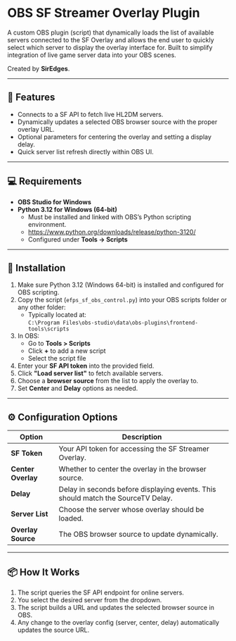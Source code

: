 # OBS SF Streamer Overlay Plugin

A custom OBS plugin (script) that dynamically loads the list of available servers connected to the SF Overlay and allows the end user to quickly select which server to display the overlay interface for. Built to simplify integration of live game server data into your OBS scenes.

Created by **SirEdges**.

---

## 🔧 Features

- Connects to a SF API to fetch live HL2DM servers.
- Dynamically updates a selected OBS browser source with the proper overlay URL.
- Optional parameters for centering the overlay and setting a display delay.
- Quick server list refresh directly within OBS UI.

---

## 💻 Requirements

- **OBS Studio for Windows**
- **Python 3.12 for Windows (64-bit)**
    - Must be installed and linked with OBS’s Python scripting environment.
    - https://www.python.org/downloads/release/python-3120/
    - Configured under **Tools -> Scripts**

---

## 🚀 Installation

1. Make sure Python 3.12 (Windows 64-bit) is installed and configured for OBS scripting.
2. Copy the script (`efps_sf_obs_control.py`) into your OBS scripts folder or any other folder:
   - Typically located at:  
     `C:\Program Files\obs-studio\data\obs-plugins\frontend-tools\scripts`
3. In OBS:
   - Go to **Tools > Scripts**
   - Click **+** to add a new script
   - Select the script file
4. Enter your **SF API token** into the provided field.
5. Click **"Load server list"** to fetch available servers.
6. Choose a **browser source** from the list to apply the overlay to.
7. Set **Center** and **Delay** options as needed.

---

## ⚙️ Configuration Options

| Option             | Description |
|--------------------|-------------|
| **SF Token**       | Your API token for accessing the SF Streamer Overlay. |
| **Center Overlay** | Whether to center the overlay in the browser source. |
| **Delay**          | Delay in seconds before displaying events. This should match the SourceTV Delay. |
| **Server List**    | Choose the server whose overlay should be loaded. |
| **Overlay Source** | The OBS browser source to update dynamically. |

---

## 📦 How It Works

1. The script queries the SF API endpoint for online servers.
2. You select the desired server from the dropdown.
3. The script builds a URL and updates the selected browser source in OBS.
4. Any change to the overlay config (server, center, delay) automatically updates the source URL.
